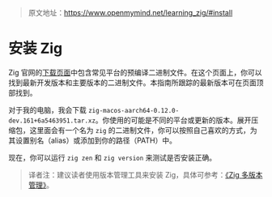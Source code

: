 > 原文地址：<https://www.openmymind.net/learning_zig/#install>

# 安装 Zig

Zig 官网的[下载页面](https://ziglang.org/download/)中包含常见平台的预编译二进制文件。在这个页面上，你可以找到最新开发版本和主要版本的二进制文件。本指南所跟踪的最新版本可在页面顶部找到。

对于我的电脑，我会下载 `zig-macos-aarch64-0.12.0-dev.161+6a5463951.tar.xz`。你使用的可能是不同的平台或更新的版本。展开压缩包，这里面会有一个名为 `zig` 的二进制文件，你可以按照自己喜欢的方式，为其设置别名（alias）或添加到你的路径（PATH）中。

现在，你可以运行 `zig zen` 和 `zig version` 来测试是否安装正确。

> 译者注：建议读者使用版本管理工具来安装 Zig，具体可参考：[《Zig 多版本管理》](https://zigcc.github.io/post/2023/10/14/zig-version-manager/)。
